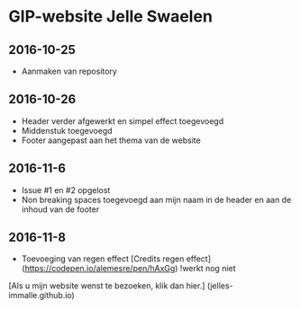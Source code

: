 # GIP-website Jelle Swaelen

## 2016-10-25

+ Aanmaken van repository

## 2016-10-26

+ Header verder afgewerkt en simpel effect toegevoegd
+ Middenstuk toegevoegd
+ Footer aangepast aan het thema van de website

## 2016-11-6

+ Issue  #1 en #2 opgelost
+ Non breaking spaces toegevoegd aan mijn naam in de header en aan de inhoud van de footer

## 2016-11-8

+ Toevoeging van regen effect [Credits regen effect] (https://codepen.io/alemesre/pen/hAxGg) !werkt nog niet

[Als u mijn website wenst te bezoeken, klik dan hier.] (jelles-immalle.github.io)